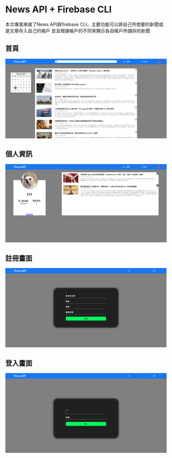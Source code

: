 # News API + Firebase CLI

本次專案串接了News API與firebase CLI，主要功能可以將自己所想要的新聞或是文章存入自己的帳戶 
並且根據帳戶的不同來顯示各自帳戶所儲存的新聞

## 首頁

![image](https://github.com/louis4116/picuture/blob/main/%E9%A6%96%E9%A0%81.png)

## 個人資訊

![image](https://github.com/louis4116/picuture/blob/main/%E5%80%8B%E4%BA%BA%E8%B3%87%E8%A8%8A.png)

## 註冊畫面

![image](https://github.com/louis4116/picuture/blob/main/%E8%A8%BB%E5%86%8A%E7%95%AB%E9%9D%A2.png)

## 登入畫面

![image](https://github.com/louis4116/picuture/blob/main/%E7%99%BB%E5%85%A5%E7%95%AB%E9%9D%A2.png)
